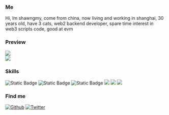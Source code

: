 <h3>Me</h3>
<p>Hi, Im shawngmy, come from china, now living and working in shanghai, 30 years old, have 3 cats, web2 backend developer, spare time interest in web3 scripts code, good at evm</p>
<h3>Preview</h3>
<div align="left">
  <img src="https://github-readme-stats.vercel.app/api?username=satisfywithmylife&show_icons=true&theme=transparent" /> 
</div>

<div align="left">
  <img src="https://github-readme-stats.vercel.app/api/top-langs/?username=satisfywithmylife&layout=compact&langs_count=6&text_color=000&icon_color=fff&theme=graywhite" />
</div>
<h3>Skills</h3>
<span > 
  <img alt="Static Badge" src="https://img.shields.io/badge/python-3.9-blue?style=flat-square&logo=Python&logoColor=white">  
  <img alt="Static Badge" src="https://img.shields.io/badge/php-7.2-%230072b3?style=flat-square&logo=Php&logoColor=white">  
  <img alt="Static Badge" src="https://img.shields.io/badge/Git-F05032?style=flat-square&logo=Git&logoColor=white">  
<!--   <img alt="Static Badge" src="https://img.shields.io/badge/Vue-%2342b883?style=flat-square&logo=Vue&logoColor=%23fff"> 
  <img alt="Static Badge" src="https://img.shields.io/badge/TypeScript-%230072b3?style=flat-square&logo=TypeScript&logoColor=%23fff">  -->
  <img src="https://img.shields.io/badge/-JavaScript-F7DF1E?style=flat-square&logo=javascript&logoColor=white" /> 
  <img src="https://img.shields.io/badge/-HTML5-E34F26?style=flat-square&logo=html5&logoColor=white" /> 
  <img src="https://img.shields.io/badge/-CSS3-1572B6?style=flat-square&logo=css3" /> 
<!--   <img alt="Static Badge" src="https://img.shields.io/badge/Webpack-%230072b3?style=flat-square&logo=webpack&logoColor=%23fff"> 
  <img alt="Static Badge" src="https://img.shields.io/badge/Vite-%239a60fe?style=flat-square&logo=vite&logoColor=%23fff">  -->
<!--   <img alt="Static Badge" src="https://img.shields.io/badge/Sass-%23c66394?style=flat-square&logo=Sass&logoColor=%23fff"> 
  <img alt="Static Badge" src="https://img.shields.io/badge/Visual_Studio_Code-007ACC?style=flat-square&logo=Visual-Studio-Code&logoColor=white">  -->

</span>
<h3>Find me</h3>
<p><a href="https://github.com/satisfywithmylife" target="_blank"><img alt="Github" src="https://img.shields.io/badge/GitHub-%2312100E.svg?&style=for-the-badge&logo=Github&logoColor=white" /></a> <a href="https://twitter.com/shawngmy" target="_blank"><img alt="Twitter" src="https://img.shields.io/badge/twitter-%231DA1F2.svg?&style=for-the-badge&logo=twitter&logoColor=white" />
</p>

